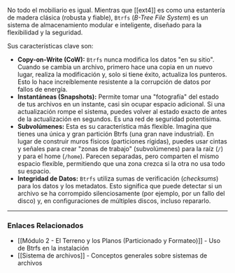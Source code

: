 No todo el mobiliario es igual. Mientras que [[ext4]] es como una estantería de madera clásica (robusta y fiable), `Btrfs` (_B-Tree File System_) es un sistema de almacenamiento modular e inteligente, diseñado para la flexibilidad y la seguridad.

Sus características clave son:
- **Copy-on-Write (CoW):** `Btrfs` nunca modifica los datos "en su sitio". Cuando se cambia un archivo, primero hace una copia en un nuevo lugar, realiza la modificación y, solo si tiene éxito, actualiza los punteros. Esto lo hace increíblemente resistente a la corrupción de datos por fallos de energía.
- **Instantáneas (Snapshots):** Permite tomar una "fotografía" del estado de tus archivos en un instante, casi sin ocupar espacio adicional. Si una actualización rompe el sistema, puedes volver al estado exacto de antes de la actualización en segundos. Es una red de seguridad potentísima.
- **Subvolúmenes:** Esta es su característica más flexible. Imagina que tienes una única y gran partición Btrfs (una gran nave industrial). En lugar de construir muros físicos (particiones rígidas), puedes usar cintas y señales para crear "zonas de trabajo" (subvolúmenes) para la raíz (`/`) y para el home (`/home`). Parecen separadas, pero comparten el mismo espacio flexible, permitiendo que una zona crezca si la otra no usa todo su espacio.
- **Integridad de Datos:** `Btrfs` utiliza sumas de verificación (_checksums_) para los datos y los metadatos. Esto significa que puede detectar si un archivo se ha corrompido silenciosamente (por ejemplo, por un fallo del disco) y, en configuraciones de múltiples discos, incluso repararlo.

---
### Enlaces Relacionados
- [[Módulo 2 - El Terreno y los Planos (Particionado y Formateo)]] - Uso de Btrfs en la instalación
- [[Sistema de archivos]] - Conceptos generales sobre sistemas de archivos